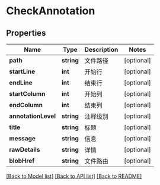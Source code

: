 # CheckAnnotation

## Properties

Name | Type | Description | Notes
------------ | ------------- | ------------- | -------------
**path** | **string** | 文件路径 | [optional] 
**startLine** | **int** | 开始行 | [optional] 
**endLine** | **int** | 结束行 | [optional] 
**startColumn** | **int** | 开始列 | [optional] 
**endColumn** | **int** | 结束列 | [optional] 
**annotationLevel** | **string** | 注释级别 | [optional] 
**title** | **string** | 标题 | [optional] 
**message** | **string** | 信息 | [optional] 
**rawDetails** | **string** | 详情 | [optional] 
**blobHref** | **string** | 文件路由 | [optional] 

[[Back to Model list]](../../README.md#documentation-for-models) [[Back to API list]](../../README.md#documentation-for-api-endpoints) [[Back to README]](../../README.md)



